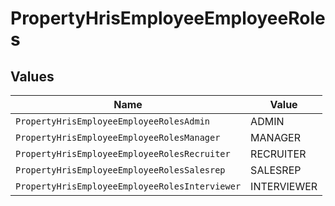 # PropertyHrisEmployeeEmployeeRoles


## Values

| Name                                           | Value                                          |
| ---------------------------------------------- | ---------------------------------------------- |
| `PropertyHrisEmployeeEmployeeRolesAdmin`       | ADMIN                                          |
| `PropertyHrisEmployeeEmployeeRolesManager`     | MANAGER                                        |
| `PropertyHrisEmployeeEmployeeRolesRecruiter`   | RECRUITER                                      |
| `PropertyHrisEmployeeEmployeeRolesSalesrep`    | SALESREP                                       |
| `PropertyHrisEmployeeEmployeeRolesInterviewer` | INTERVIEWER                                    |